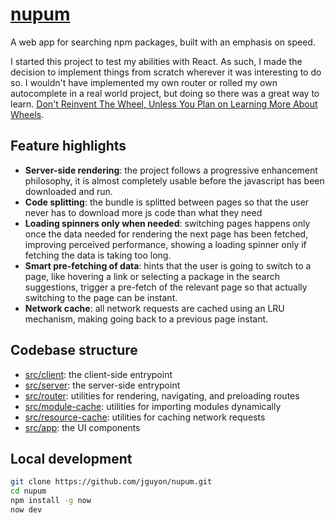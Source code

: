 # [nupum](https://nupum.now.sh/)

A web app for searching npm packages, built with an emphasis on speed.

I started this project to test my abilities with React. As such, I made the
decision to implement things from scratch wherever it was interesting to do so.
I wouldn't have implemented my own router or rolled my own autocomplete in a
real world project, but doing so there was a great way to learn.
[Don't Reinvent The Wheel, Unless You Plan on Learning More About Wheels](https://blog.codinghorror.com/dont-reinvent-the-wheel-unless-you-plan-on-learning-more-about-wheels/).

## Feature highlights

- **Server-side rendering**: the project follows a progressive enhancement
  philosophy, it is almost completely usable before the javascript has been
  downloaded and run.
- **Code splitting**: the bundle is splitted between pages so that the user
  never has to download more js code than what they need
- **Loading spinners only when needed**: switching pages happens only once the
  data needed for rendering the next page has been fetched, improving perceived
  performance, showing a loading spinner only if fetching the data is taking too
  long.
- **Smart pre-fetching of data**: hints that the user is going to switch to a
  page, like hovering a link or selecting a package in the search suggestions,
  trigger a pre-fetch of the relevant page so that actually switching to the
  page can be instant.
- **Network cache**: all network requests are cached using an LRU mechanism,
  making going back to a previous page instant.

## Codebase structure

- [src/client](src/client): the client-side entrypoint
- [src/server](src/server): the server-side entrypoint
- [src/router](src/router): utilities for rendering, navigating, and preloading
  routes
- [src/module-cache](src/module-cache): utilities for importing modules
  dynamically
- [src/resource-cache](src/resource-cache): utilities for caching network
  requests
- [src/app](src/app): the UI components

## Local development

```sh
git clone https://github.com/jguyon/nupum.git
cd nupum
npm install -g now
now dev
```
